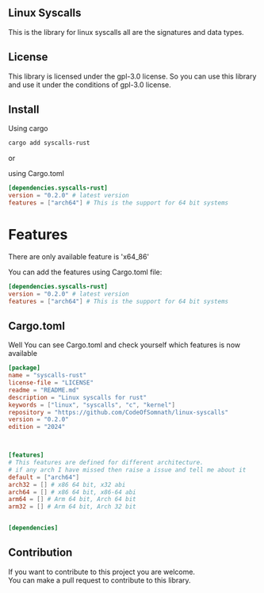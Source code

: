 ## Linux Syscalls 
This is the library for linux syscalls all are the signatures and data types.

## License
This library is licensed under the gpl-3.0 license. So you can use this library
and use it under the conditions of gpl-3.0 license.

## Install

Using cargo 

```bash
cargo add syscalls-rust
```
or<br>

using Cargo.toml

```toml
[dependencies.syscalls-rust]
version = "0.2.0" # latest version
features = ["arch64"] # This is the support for 64 bit systems
```

# Features

There are only available feature is 'x64_86'

You can add the features using Cargo.toml file:

```toml
[dependencies.syscalls-rust]
version = "0.2.0" # latest version
features = ["arch64"] # This is the support for 64 bit systems
```


## Cargo.toml

Well You can see Cargo.toml and check yourself which features is now available

<!-- update this every time cargo.toml update -->

```toml
[package]
name = "syscalls-rust"
license-file = "LICENSE"
readme = "README.md"
description = "Linux syscalls for rust"
keywords = ["linux", "syscalls", "c", "kernel"]
repository = "https://github.com/CodeOfSomnath/linux-syscalls"
version = "0.2.0"
edition = "2024"



[features]
# This features are defined for different architecture.
# if any arch I have missed then raise a issue and tell me about it
default = ["arch64"]
arch32 = [] # x86 64 bit, x32 abi
arch64 = [] # x86 64 bit, x86-64 abi
arm64 = [] # Arm 64 bit, Arch 64 bit
arm32 = [] # Arm 64 bit, Arch 32 bit


[dependencies]

```


## Contribution

If you want to contribute to this project you are welcome.<br>
You can make a pull request to contribute to this library.

